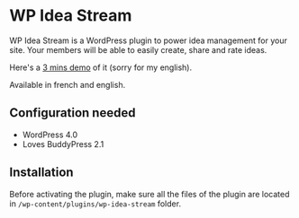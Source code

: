 WP Idea Stream
==============

WP Idea Stream is a WordPress plugin to power idea management for your site. Your members will be able to easily create, share and rate ideas.

Here's a [3 mins demo](http://vimeo.com/107403493) of it (sorry for my english).

Available in french and english.

Configuration needed
--------------------

+ WordPress 4.0
+ Loves BuddyPress 2.1

Installation
------------

Before activating the plugin, make sure all the files of the plugin are located in `/wp-content/plugins/wp-idea-stream` folder.
